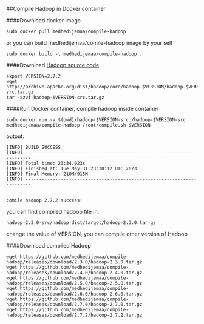 ##Compile Hadoop in Docker container

####Download docker image

```
sudo docker pull medhedijemaa/compile-hadoop
```

or you can build medhedijemaa/comile-hadoop image by your self

```
sudo docker build -t medhedijemaa/compile-hadoop .
```

####Download [Hadoop source code](http://archive.apache.org/dist/hadoop/core/)

```
export VERSION=2.7.2
wget http://archive.apache.org/dist/hadoop/core/hadoop-$VERSION/hadoop-$VERSION-src.tar.gz
tar -xzvf hadoop-$VERSION-src.tar.gz
```

####Run Docker container, compile hadoop inside container

```
sudo docker run -v $(pwd)/hadoop-$VERSION-src:/hadoop-$VERSION-src medhedijemaa/compile-hadoop /root/compile.sh $VERSION
```

output:

```
[INFO] BUILD SUCCESS
[INFO] ------------------------------------------------------------------------
[INFO] Total time: 23:34.023s
[INFO] Finished at: Tue May 31 23:30:12 UTC 2023
[INFO] Final Memory: 210M/915M
[INFO] ------------------------------------------------------------------------


comile hadoop 2.7.2 success!
```

you can find compiled hadoop file in:

```
hadoop-2.3.0-src/hadoop-dist/target/hadoop-2.3.0.tar.gz
```

change the value of VERSION, you can compile other version of Hadoop

####Download compiled Hadoop

```
wget https://github.com/medhedijemaa/compile-hadoop/releases/download/2.3.0/hadoop-2.3.0.tar.gz
wget https://github.com/medhedijemaa/compile-hadoop/releases/download/2.4.0/hadoop-2.4.0.tar.gz
wget https://github.com/medhedijemaa/compile-hadoop/releases/download/2.5.0/hadoop-2.5.0.tar.gz
wget https://github.com/medhedijemaa/compile-hadoop/releases/download/2.6.0/hadoop-2.6.0.tar.gz
wget https://github.com/medhedijemaa/compile-hadoop/releases/download/2.7.0/hadoop-2.7.0.tar.gz
wget https://github.com/medhedijemaa/compile-hadoop/releases/download/2.7.2/hadoop-2.7.2.tar.gz
```

